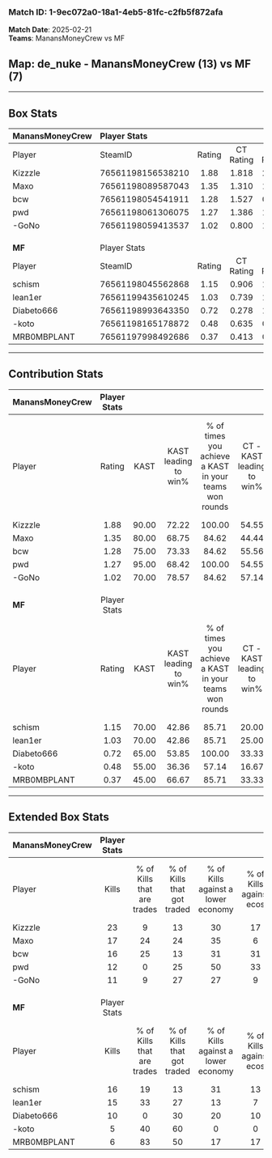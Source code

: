 ### Match ID: 1-9ec072a0-18a1-4eb5-81fc-c2fb5f872afa  
**Match Date**: 2025-02-21  
**Teams**: ManansMoneyCrew vs MF  

## **Map**: de_nuke - ManansMoneyCrew (13) vs MF (7)  
---  

## Box Stats  

| **ManansMoneyCrew** | Player Stats      |        |           |          |       |       |       |         |        |      |     |
| :- | :- | :-: | :-: | :-: | :-: | :-: | :-: | :-: | :-: | :-: | :-: |
| Player              | SteamID           | Rating | CT Rating | T Rating | KAST  |  ADR  | Kills | Assists | Deaths | K/D  | HS% |
| Kizzzle             | 76561198156538210 |  1.88  |   1.818   |  2.234   | 90.00 | 123.6 |  23   |    7    |   10   | 2.30 | 34  |
| Maxo                | 76561198089587043 |  1.35  |   1.310   |  1.549   | 80.00 | 84.9  |  17   |    9    |   13   | 1.31 | 70  |
| bcw                 | 76561198054541911 |  1.28  |   1.527   |  0.988   | 75.00 | 73.8  |  16   |    3    |   10   | 1.60 | 25  |
| pwd                 | 76561198061306075 |  1.27  |   1.386   |  1.360   | 95.00 | 62.7  |  12   |    7    |   9    | 1.33 | 66  |
| -GoNo               | 76561198059413537 |  1.02  |   0.800   |  1.489   | 70.00 | 74.3  |  11   |    6    |   11   | 1.00 | 63  |
|                     |                   |        |           |          |       |       |       |         |        |      |     |
|                     |                   |        |           |          |       |       |       |         |        |      |     |
|                     |                   |        |           |          |       |       |       |         |        |      |     |
| **MF**              | Player Stats      |        |           |          |       |       |       |         |        |      |     |
| Player              | SteamID           | Rating | CT Rating | T Rating | KAST  |  ADR  | Kills | Assists | Deaths | K/D  | HS% |
| schism              | 76561198045562868 |  1.15  |   0.906   |  1.356   | 70.00 | 82.8  |  16   |    4    |   15   | 1.07 | 62  |
| lean1er             | 76561199435610245 |  1.03  |   0.739   |  1.236   | 70.00 | 69.1  |  15   |    2    |   16   | 0.94 | 40  |
| Diabeto666          | 76561198993643350 |  0.72  |   0.278   |  1.237   | 65.00 | 61.0  |  10   |    2    |   17   | 0.59 | 70  |
| -koto               | 76561198165178872 |  0.48  |   0.635   |  0.558   | 55.00 | 65.5  |   5   |    9    |   17   | 0.29 | 100 |
| MRB0MBPLANT         | 76561197998492686 |  0.37  |   0.413   |  0.530   | 45.00 | 33.9  |   6   |    2    |   15   | 0.40 | 33  |
---  

## Contribution Stats  

| **ManansMoneyCrew** | Player Stats |       |                      |                                                        |                           |                                                             |                          |                                                            |
| :- | :-: | :-: | :-: | :-: | :-: | :-: | :-: | :-: |
| Player              |    Rating    | KAST  | KAST leading to win% | % of times you achieve a KAST in your teams won rounds | CT - KAST leading to win% | CT - % of times you achieve a KAST in your teams won rounds | T - KAST leading to win% | T - % of times you achieve a KAST in your teams won rounds |
| Kizzzle             |     1.88     | 90.00 |        72.22         |                         100.00                         |           54.55           |                           100.00                            |          100.00          |                           100.00                           |
| Maxo                |     1.35     | 80.00 |        68.75         |                         84.62                          |           44.44           |                            66.67                            |          100.00          |                           100.00                           |
| bcw                 |     1.28     | 75.00 |        73.33         |                         84.62                          |           55.56           |                            83.33                            |          100.00          |                           85.71                            |
| pwd                 |     1.27     | 95.00 |        68.42         |                         100.00                         |           54.55           |                           100.00                            |          87.50           |                           100.00                           |
| -GoNo               |     1.02     | 70.00 |        78.57         |                         84.62                          |           57.14           |                            66.67                            |          100.00          |                           100.00                           |
|                     |              |       |                      |                                                        |                           |                                                             |                          |                                                            |
|                     |              |       |                      |                                                        |                           |                                                             |                          |                                                            |
|                     |              |       |                      |                                                        |                           |                                                             |                          |                                                            |
| **MF**              | Player Stats |       |                      |                                                        |                           |                                                             |                          |                                                            |
| Player              |    Rating    | KAST  | KAST leading to win% | % of times you achieve a KAST in your teams won rounds | CT - KAST leading to win% | CT - % of times you achieve a KAST in your teams won rounds | T - KAST leading to win% | T - % of times you achieve a KAST in your teams won rounds |
| schism              |     1.15     | 70.00 |        42.86         |                         85.71                          |           20.00           |                           100.00                            |          55.56           |                           83.33                            |
| lean1er             |     1.03     | 70.00 |        42.86         |                         85.71                          |           25.00           |                           100.00                            |          50.00           |                           83.33                            |
| Diabeto666          |     0.72     | 65.00 |        53.85         |                         100.00                         |           33.33           |                           100.00                            |          60.00           |                           100.00                           |
| -koto               |     0.48     | 55.00 |        36.36         |                         57.14                          |           16.67           |                           100.00                            |          60.00           |                           50.00                            |
| MRB0MBPLANT         |     0.37     | 45.00 |        66.67         |                         85.71                          |           33.33           |                           100.00                            |          83.33           |                           83.33                            |
---  

## Extended Box Stats  

| **ManansMoneyCrew** | Player Stats |                            |                            |                                    |                         |                              |                                 |        |                             |                                     |                          |                               |                            |
| :- | :-: | :-: | :-: | :-: | :-: | :-: | :-: | :-: | :-: | :-: | :-: | :-: | :-: |
| Player              |    Kills     | % of Kills that are trades | % of Kills that got traded | % of Kills against a lower economy | % of Kills against ecos | % of Kills that are flawless | % of Kills that are close duels | Deaths | % of Deaths that get traded | % of Deaths against a lower economy | % of Deaths against ecos | % of Deaths that are flawless | % of Deaths that are close |
| Kizzzle             |      23      |             9              |             13             |                 30                 |           17            |              70              |                9                |   10   |             40              |                 40                  |            20            |              50               |             0              |
| Maxo                |      17      |             24             |             24             |                 35                 |            6            |              76              |                6                |   13   |             15              |                 23                  |            8             |              77               |             0              |
| bcw                 |      16      |             25             |             13             |                 31                 |           31            |              69              |               13                |   10   |             20              |                 30                  |            0             |              100              |             0              |
| pwd                 |      12      |             0              |             25             |                 50                 |           33            |              67              |               17                |   9    |             44              |                 33                  |            0             |              44               |             11             |
| -GoNo               |      11      |             9              |             27             |                 27                 |            9            |              45              |               27                |   11   |             27              |                 45                  |            18            |              73               |             18             |
|                     |              |                            |                            |                                    |                         |                              |                                 |        |                             |                                     |                          |                               |                            |
|                     |              |                            |                            |                                    |                         |                              |                                 |        |                             |                                     |                          |                               |                            |
|                     |              |                            |                            |                                    |                         |                              |                                 |        |                             |                                     |                          |                               |                            |
| **MF**              | Player Stats |                            |                            |                                    |                         |                              |                                 |        |                             |                                     |                          |                               |                            |
| Player              |    Kills     | % of Kills that are trades | % of Kills that got traded | % of Kills against a lower economy | % of Kills against ecos | % of Kills that are flawless | % of Kills that are close duels | Deaths | % of Deaths that get traded | % of Deaths against a lower economy | % of Deaths against ecos | % of Deaths that are flawless | % of Deaths that are close |
| schism              |      16      |             19             |             13             |                 31                 |           13            |              69              |                0                |   15   |             13              |                  7                  |            7             |              67               |             20             |
| lean1er             |      15      |             33             |             27             |                 13                 |            7            |              60              |               13                |   16   |              6              |                  6                  |            0             |              81               |             0              |
| Diabeto666          |      10      |             0              |             30             |                 20                 |           10            |              70              |                0                |   17   |             35              |                 12                  |            6             |              82               |             18             |
| -koto               |      5       |             40             |             60             |                 0                  |            0            |              40              |                0                |   17   |             24              |                 12                  |            6             |              47               |             24             |
| MRB0MBPLANT         |      6       |             83             |             50             |                 17                 |           17            |             117              |               17                |   15   |             13              |                  0                  |            0             |              87               |             0              |
